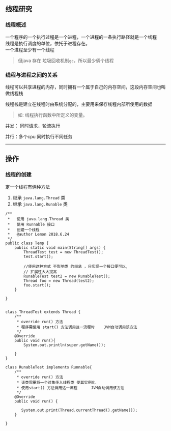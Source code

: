 ## 线程研究

### 线程概述
一个程序的一个执行过程是一个进程，一个进程的一条执行路径就是一个线程<br/>
线程是执行调度的单位，依托于进程存在。 <br/>
一个进程至少有一个线程 <br/>
> 但java 存在 垃圾回收机制`gc`，所以最少俩个线程


### 线程与进程之间的关系
线程可以共享进程的内存，同时拥有一个属于自己的内存空间，这段内存空间也叫做线程栈

线程栈是建立在线程时由系统分配的，主要用来保存线程内部所使用的数据<br/>
>如: 线程执行函数中所定义的变量。

并发： 同时请求，轮流执行

并行：多个cpu 同时执行不同任务 
<hr/>

## 操作

### 线程的创建

定一个线程有俩种方法

1. 继承 `java.lang.Thread` 类
2. 继承 `java.lang.Runable` 类

```
/**
 *   使用 java.lang.Thread 类
 *   使用 Runnable 接口
 *   创建一个线程
 *   @author Lemon 2018.6.24
 */
public class Temp {
    public static void main(String[] args) {
        ThreadTest test = new ThreadTest();
        test.start();

        //使用这种方式 不影响类 的继承 ，只实现一个接口便可以,
        // 扩展性大大提高
        RunableTest test2 = new RunableTest();
        Thread foo = new Thread(test2);
        foo.start();
    }
    
}


class ThreadTest extends Thread {
    /**
     * override run() 方法 
     * 程序需使用 start() 方法调用这一流程时    JVM自动调用该方法
     */
    @Override
    public void run(){
        System.out.println(super.getName());
        
    }
}

class RunableTest implements Runnable{
    /**
     * override run() 方法
     * 该类需要将一个对象传入线程类 使其实例化
     * 使用start() 方法调用这一流程      JVM自动调用该方法
     */
    @Override
    public void run() {

       System.out.print(Thread.currentThread().getName()); 
    }

}
```